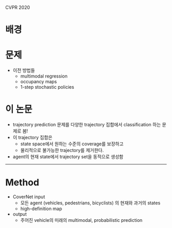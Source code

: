 CVPR 2020

# 배경

# 문제
- 이전 방법들
	- multimodal regression
	- occupancy maps
	- 1-step stochastic policies

# 이 논문
- trajectory prediction 문제를 다양한 trajectory 집합에서 classification 하는 문제로 봄!
- 이 trajectory 집합은
	- state space에서 원하는 수준의 coverage를 보장하고
	- 물리적으로 불가능한 trajectory를 제거한다.
- agent의 현재 state에서 trajectory set을 동적으로 생성함

---

# Method

- CoverNet input
	- 모든 agent (vehicles, pedestrians, bicyclists) 의 현재와 과거의 states
	- high-definition map
- output
	- 주어진 vehicle의 미래의 multimodal, probabilistic prediction 